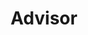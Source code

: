 ---
layout: post
weight: 800
name: Abhishek Lekhi
title: Advisor
img: /assets/images/members/abhi.jpg
email: a.lekhi@alumni.ubc.ca
biography: >
  Abhishek Lekhi is currently a third year chemical engineering student who is away for a co-op work term. He has been involved in the early stages of creating Envision and continues to help out the admin team when possible. Previously Abhishek was the co-captain for the Junior Chem E Car and competed at Oregon State University with the team in 2017. Along with the Chem E Car team, Abhishek was one of the first members of the Algae team and presented a research poster at Clean Energy BC's Generate Conference. Abhishek looks forward to returning to UBC in September 2018 to once again be a part of the hands on design of the Chem-E-Car.
linkedin: https://www.linkedin.com/in/abhishek-lekhi/
---